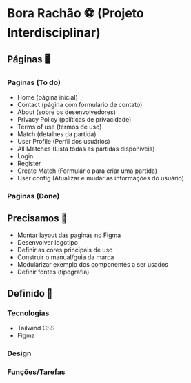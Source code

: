 # Bora Rachão ⚽ (Projeto Interdisciplinar)

## Páginas 🖥️

### Paginas (To do)

- Home (página inicial)
- Contact (página com formulário de contato)
- About (sobre os desenvolvedores)
- Privacy Policy (políticas de privacidade)
- Terms of use (termos de uso)
- Match (detalhes da partida)
- User Profile (Perfil dos usuários)
- All Matches (Lista todas as partidas disponíveis)
- Login
- Register
- Create Match (Formulário para criar uma partida)
- User config (Atualizar e mudar as informações do usuário)

### Paginas (Done)

## Precisamos 📌

- Montar layout das paginas no Figma
- Desenvolver logotipo
- Definir as cores principais de uso
- Construir o manual/guia da marca
- Modularizar exemplo dos componentes a ser usados
- Definir fontes (tipografia)

## Definido 🤝

### Tecnologias

- Tailwind CSS
- Figma

### Design

### Funções/Tarefas
